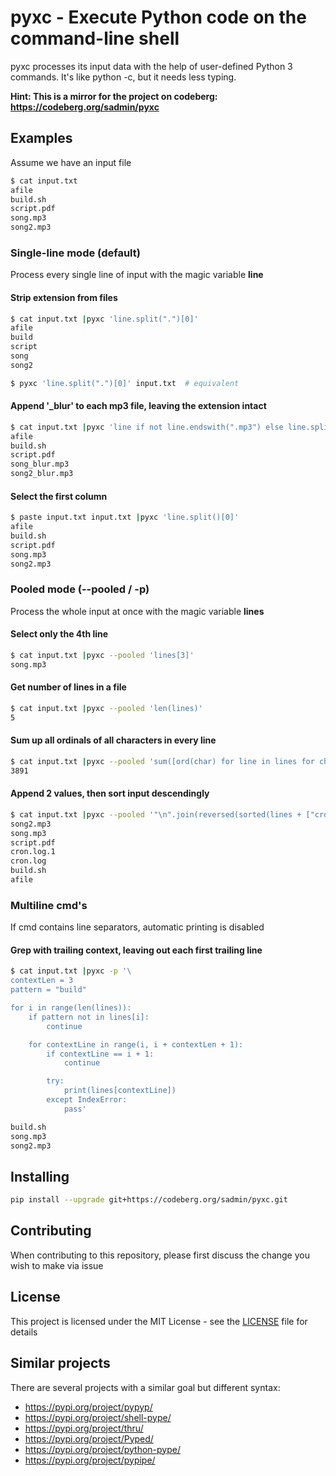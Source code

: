 
# pyxc - Execute Python code on the command-line shell

pyxc processes its input data with the help of user-defined Python 3 commands. It's like python -c, but it needs less typing.

**Hint: This is a mirror for the project on codeberg: https://codeberg.org/sadmin/pyxc**

## Examples
Assume we have an input file
```bash
$ cat input.txt 
afile
build.sh
script.pdf
song.mp3
song2.mp3
```

### Single-line mode (default)
Process every single line of input with the magic variable **line**

#### Strip extension from files
```bash
$ cat input.txt |pyxc 'line.split(".")[0]'
afile
build
script
song
song2

$ pyxc 'line.split(".")[0]' input.txt  # equivalent
```

#### Append '_blur' to each mp3 file, leaving the extension intact
```bash
$ cat input.txt |pyxc 'line if not line.endswith(".mp3") else line.split(".")[0] + "_blur.mp3"'
afile
build.sh
script.pdf
song_blur.mp3
song2_blur.mp3
```

#### Select the first column
```bash
$ paste input.txt input.txt |pyxc 'line.split()[0]'
afile
build.sh
script.pdf
song.mp3
song2.mp3
```


### Pooled mode (--pooled / -p)
Process the whole input at once with the magic variable **lines**

#### Select only the 4th line
```bash
$ cat input.txt |pyxc --pooled 'lines[3]'
song.mp3
```

#### Get number of lines in a file
```bash
$ cat input.txt |pyxc --pooled 'len(lines)'
5
```

#### Sum up all ordinals of all characters in every line 
```bash
$ cat input.txt |pyxc --pooled 'sum([ord(char) for line in lines for char in line])'
3891
```

#### Append 2 values, then sort input descendingly
```bash
$ cat input.txt |pyxc --pooled '"\n".join(reversed(sorted(lines + ["cron.log", "cron.log.1"])))'
song2.mp3
song.mp3
script.pdf
cron.log.1
cron.log
build.sh
afile
```


### Multiline cmd's
If cmd contains line separators, automatic printing is disabled

#### Grep with trailing context, leaving out each first trailing line
```bash
$ cat input.txt |pyxc -p '\
contextLen = 3
pattern = "build"

for i in range(len(lines)):
    if pattern not in lines[i]:
        continue

    for contextLine in range(i, i + contextLen + 1):
        if contextLine == i + 1:
            continue

        try:
            print(lines[contextLine])
        except IndexError:
            pass'

build.sh
song.mp3
song2.mp3
```


## Installing
```bash
pip install --upgrade git+https://codeberg.org/sadmin/pyxc.git
```

## Contributing
When contributing to this repository, please first discuss the change you wish to make via issue

## License
This project is licensed under the MIT License - see the [LICENSE](LICENSE) file for details

## Similar projects
There are several projects with a similar goal but different syntax:
* https://pypi.org/project/pypyp/
* https://pypi.org/project/shell-pype/
* https://pypi.org/project/thru/
* https://pypi.org/project/Pyped/
* https://pypi.org/project/python-pype/
* https://pypi.org/project/pypipe/

